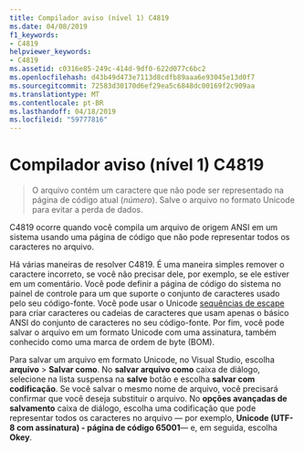 ```yaml
---
title: Compilador aviso (nível 1) C4819
ms.date: 04/08/2019
f1_keywords:
- C4819
helpviewer_keywords:
- C4819
ms.assetid: c0316e85-249c-414d-9df0-622d077c6bc2
ms.openlocfilehash: d43b49d473e7113d8cdfb89aaa6e93045e13d0f7
ms.sourcegitcommit: 72583d30170d6ef29ea5c6848dc00169f2c909aa
ms.translationtype: MT
ms.contentlocale: pt-BR
ms.lasthandoff: 04/18/2019
ms.locfileid: "59777816"
---
```

# <a name="compiler-warning-level-1-c4819"></a>Compilador aviso (nível 1) C4819

> O arquivo contém um caractere que não pode ser representado na página de código atual (*número*). Salve o arquivo no formato Unicode para evitar a perda de dados.

C4819 ocorre quando você compila um arquivo de origem ANSI em um sistema usando uma página de código que não pode representar todos os caracteres no arquivo.

Há várias maneiras de resolver C4819. É uma maneira simples remover o caractere incorreto, se você não precisar dele, por exemplo, se ele estiver em um comentário. Você pode definir a página de código do sistema no painel de controle para um que suporte o conjunto de caracteres usado pelo seu código-fonte. Você pode usar o Unicode [sequências de escape](/cpp/c-language/escape-sequences) para criar caracteres ou cadeias de caracteres que usam apenas o básico ANSI do conjunto de caracteres no seu código-fonte. Por fim, você pode salvar o arquivo em um formato Unicode com uma assinatura, também conhecido como uma marca de ordem de byte (BOM).

Para salvar um arquivo em formato Unicode, no Visual Studio, escolha **arquivo** > **Salvar como**. No **salvar arquivo como** caixa de diálogo, selecione na lista suspensa na **salve** botão e escolha **salvar com codificação**. Se você salvar o mesmo nome de arquivo, você precisará confirmar que você deseja substituir o arquivo. No **opções avançadas de salvamento** caixa de diálogo, escolha uma codificação que pode representar todos os caracteres no arquivo — por exemplo, **Unicode (UTF-8 com assinatura) - página de código 65001**— e, em seguida, escolha  **Okey**.